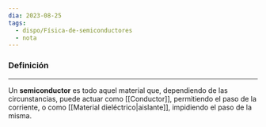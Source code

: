 ```yaml
---
dia: 2023-08-25
tags:
  - dispo/Física-de-semiconductores
  - nota
---
```

### Definición
---
Un **semiconductor** es todo aquel material que, dependiendo de las circunstancias, puede actuar como [[Conductor]], permitiendo el paso de la corriente, o como [[Material dieléctrico|aislante]], impidiendo el paso de la misma.
